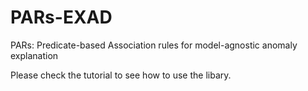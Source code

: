 # PARs-EXAD


PARs: Predicate-based Association rules for model-agnostic anomaly explanation


Please check the tutorial to see how to use the libary.